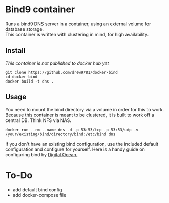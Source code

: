 # Bind9 container
Runs a bind9 DNS server in a container, using an external volume for database storage.  
This container is written with clustering in mind, for high availability. 

## Install
*This container is not published to docker hub yet*

```
git clone https://github.com/drew9781/docker-bind
cd docker-bind
docker build -t dns .
```

## Usage
You need to mount the bind directory via a volume in order for this to work.  
Because this container is meant to be clustered, it is built to work off a central DB. Think NFS via NAS.

```
docker run --rm --name dns -d -p 53:53/tcp -p 53:53/udp -v /your/existing/bind/directory/bind:/etc/bind dns
```
If you don't have an existing bind configuration, use the included default configuration and configure for yourself.
Here is a handy guide on configuring bind by [Digital Ocean.](https://www.digitalocean.com/community/tutorials/how-to-configure-bind-as-a-private-network-dns-server-on-ubuntu-18-04)

# To-Do
- add default bind config
- add docker-compose file
